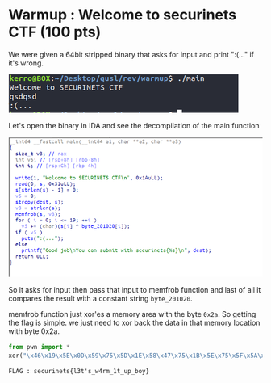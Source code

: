 # Warmup : Welcome to securinets CTF (100 pts)

We were given a 64bit stripped binary that asks for input and print ":(..." if it's wrong.

![img1](exec.png)

Let's open the binary in IDA and see the decompilation of the main function

![img2](main.png)

So it asks for input then pass that input to memfrob function and last of all it compares the result with a constant string ```byte_201020```.

memfrob function just xor'es a memory area with the byte ```0x2a```. So getting the flag is simple. we just need to xor back the data in that memory location with byte 0x2a.


```python
from pwn import *
xor("\x46\x19\x5E\x0D\x59\x75\x5D\x1E\x58\x47\x75\x1B\x5E\x75\x5F\x5A\x75\x48\x45\x53","\x2a")
```

```FLAG : securinets{l3t's_w4rm_1t_up_boy}```
